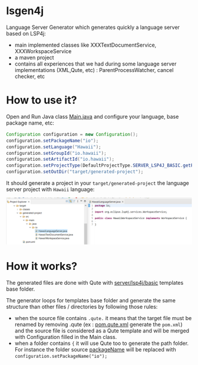 # lsgen4j

Language Server Generator which generates quickly a language server based on LSP4j:

 * main implemented classes like XXXTextDocumentService, XXXWorkspaceService
 * a maven project
 * contains all experiences that we had during some language server implementations (XML,Qute, etc) : ParentProcessWatcher, cancel checker, etc

# How to use it?

Open and Run Java class [Main.java](https://github.com/angelozerr/lsgen4j/blob/main/io.lsgen4j.generator/src/main/java/io/lsgen4j/generator/Main.java) and configure your language, base package name, etc:

```java
Configuration configuration = new Configuration();
configuration.setPackageName("io");
configuration.setLanguage("Hawaii");
configuration.setGroupId("io.hawaii");
configuration.setArtifactId("io.hawaii");
configuration.setProjectType(DefaultProjectType.SERVER_LSP4J_BASIC.getPath());
configuration.setOutDir("target/generated-project");
```

It should generate a project in your `target/generated-project` the language server project with `Hawaii` language:

![Generated Project](images/GeneratedProject.png)

# How it works?

The generated files are done with Qute with [server/lsp4j/basic](https://github.com/angelozerr/lsgen4j/tree/main/io.lsgen4j.generator/src/main/resources/templates/server/lsp4j/basic) templates base folder.

The generator loops for templates base folder and generate the same structure than other files / directories by following those rules:

 * when the source file contains `.qute.` it means that the target file must be renamed by removing .qute (ex : [pom.qute.xml](https://github.com/angelozerr/lsgen4j/blob/main/io.lsgen4j.generator/src/main/resources/templates/server/lsp4j/basic/pom.qute.xml) generate the `pom.xml`) and the source file is considered as a Qute template and will be merged with Configuration filled in the Main class.
 * when a folder contains `{` it will use Qute too to generate the path folder. For instance the folder source [packageName](https://github.com/angelozerr/lsgen4j/tree/main/io.lsgen4j.generator/src/main/resources/templates/server/lsp4j/basic/src/main/java/%7BpackageName%7D) will be replaced with `configuration.setPackageName("io");`